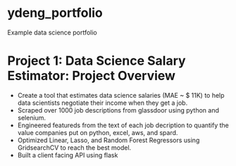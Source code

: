 # ydeng_portfolio
Example data science portfolio

# Project 1: Data Science Salary Estimator: Project Overview
* Create a tool that estimates data science salaries (MAE ~ $ 11K) to help data scientists negotiate their income when they get a job.
* Scraped over 1000 job descriptions from glassdoor using python and selenium.
* Engineered featureds from the text of each job decription to quantify the value companies put on python, excel, aws, and spard.
* Optimized Linear, Lasso, and Random Forest Regressors using GridsearchCV to reach the best model.
* Built a client facing API using flask
